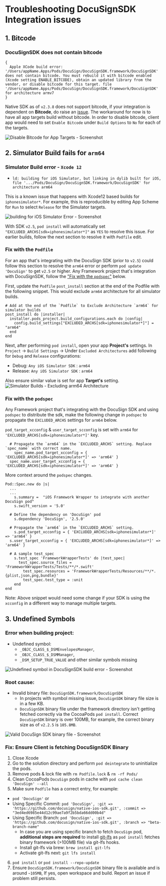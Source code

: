 
# Troubleshooting DocuSignSDK Integration issues

## 1. Bitcode

### DocuSignSDK does not contain bitcode

```
{
  Apple XCode build error: '/Users/appName.Apps/Pods/DocuSign/DocuSignSDK.framework/DocuSignSDK' does not contain bitcode. You must rebuild it with bitcode enabled (Xcode setting ENABLE_BITCODE), obtain an updated library from the vendor, or disable bitcode for this target. file '/Users/appName.Apps/Pods/DocuSign/DocuSignSDK.framework/DocuSignSDK' for architecture armv7
}
```

Native SDK as of `v2.3.8` does not support bitcode, if your integration is dependent on **Bitcode**, do raise an [issue](https://github.com/docusign/native-ios-sdk/issues). The workaround for now is to have all app targets build without bitcode. In order to disable bitcode, client app would need to set `Enable Bitcode` under `Build Options` to `No` for each of the targets.

![Disable Bitcode for App Targets - Screenshot](disable-bitcode-app-targets.png)

## 2. Simulator Build fails for `arm64`

### Simulator Build error - `Xcode 12`

* `ld: building for iOS Simulator, but linking in dylib built for iOS, file '.../Pods/DocuSign/DocuSignSDK.framework/DocuSignSDK' for architecture arm64`

This is a known issue that happens with Xcode12 based builds for `iphonesimulator*`. For example, this is reproducible by editing App Scheme for `Run` to select `Release` for the Simulator targets. 

![building for iOS Simulator Error - Screenshot](simulator-build-release-archieve-issue.png)

With SDK `v2.5`, `pod install` will automatically set `"EXCLUDED_ARCHS[sdk=iphonesimulator*]"` as `YES` to resolve this issue. For earlier builds, follow the next section to resolve it with `Podfile` edit.

### Fix with the `Podfile` 

For an app that's integrating with the DocuSign SDK (prior to `v2.5`) could follow this section to resolve the `arm64` error or perform `pod update 'DocuSign'` to get `v2.5` or higher. Any Framework project that's integration with DocuSignSDK, follow the ["Fix with the `podspec`"](https://github.com/docusign/native-ios-sdk/blob/master/support-files/Integration-Troubleshooting.md#fix-with-the-podspec) below.

First, update the `Podfile` `post_install` section at the end of the Podfile with the following snippet. This would exclude `arm64` architecture for all simulator builds.

```
# Add at the end of the `Podfile` to Exclude Architecture `arm64` for simulator builds
post_install do |installer|
  installer.pods_project.build_configurations.each do |config|
    config.build_settings["EXCLUDED_ARCHS[sdk=iphonesimulator*]"] = "arm64"
  end
end
```

Next, after performing `pod install`, open your app **Project's** settings. In `Project` -> `Build Settings` -> Under `Excluded Architectures` add following for `Debug` and `Release` configurations:
- Debug: `Any iOS Simulator SDK` : `arm64`
- Release: `Any iOS Simulator SDK` : `arm64`

Also ensure similar value is set for app **Target's** setting.
![Simulator Builds - Excluding arm64 Architecture](simulator-build-excluded-architectures-arm64.png)

### Fix with the `podspec`

Any Framework project that's integrating with the DocuSign SDK and using `podspec` to distribute the sdk, make the following change in `podspec` to propagate the `EXCLUDED_ARCHS` settings for `arm64` below. 

`pod_target_xcconfig` & `user_target_scconfig` is set with `arm64` for `'EXCLUDED_ARCHS[sdk=iphonesimulator*]'` key.

```
  # Propagate the `arm64` in the `EXCLUDED_ARCHS` setting. Replace `spec_name` with correct name.
	spec_name.pod_target_xcconfig = { 'EXCLUDED_ARCHS[sdk=iphonesimulator*]' => 'arm64' }
  spec_name.user_target_xcconfig = { 'EXCLUDED_ARCHS[sdk=iphonesimulator*]' => 'arm64' }
```

More context around the `podspec` changes.

```
Pod::Spec.new do |s|
  ... 
  ...
	s.summary =  "iOS Framework Wrapper to integrate with another DocuSign pod"	
	s.swift_version = '5.0'

  # Define the dependency on 'DocuSign' pod
	s.dependency 'DocuSign', '2.5.0'
	
  # Propagate the `arm64` in the `EXCLUDED_ARCHS` setting.
	s.pod_target_xcconfig = { 'EXCLUDED_ARCHS[sdk=iphonesimulator*]' => 'arm64' }
  s.user_target_xcconfig = { 'EXCLUDED_ARCHS[sdk=iphonesimulator*]' => 'arm64' }

  # A sample test_spec
	s.test_spec 'FrameworkWrapperTests' do |test_spec|
	  test_spec.source_files = 'FrameworkWrapperTests/Tests/**/*.swift'
		test_spec.resources = 'FrameworkWrapperTests/Resources/**/*.{plist,json,png,bundle}'
		test_spec.test_type = :unit
	end
end
```

Note: Above snippet would need some change if your SDK is using the `xcconfig` in a different way to manage multiple targets.

## 3. Undefined Symbols

### Error when building project:

* Undefined symbol:
  * `_OBJC_CLASS_$_DSMEnvelopesManager`, 
  * `_OBJC_CLASS_$_DSMManager`, 
  * `_DSM_SETUP_TRUE_VALUE` and other similar symbols missing

![Undefined symbol in DocuSignSDK build error - Screenshot](docusignsdk-undefined-symbol.png)

### Root cause:

* Invalid binary file: `DocuSignSDK.framework/DocuSignSDK`
  * In projects with symbol missing issue, `DocuSignSDK` binary file size is in a few KB.
  * `DocuSignSDK` binary file under the framework directory isn't getting fetched correctly via the CocoaPods `pod install`. Correct `DocuSignSDK` binary is over 100MB, for example, the correct binary size as of `v2.2.5` is `105.8MB`. 

![Valid DocuSign SDK binary file - Screenshot](docusignsdk-binary-via-pods.png)

### Fix: Ensure Client is fetching DocuSignSDK Binary

1. Close Xcode
2. Go to the solution directory and perform `pod deintegrate` to uninitialize the pods.
3. Remove pods & lock file with `rm Podfile.lock` & `rm -rf Pods/`
4. Clean CocoaPods `DocuSign` pods in cache with `pod cache clean 'DocuSign' --all`
5. Make sure `Podfile` has a correct entry, for example:
  * `pod 'DocuSign'` or
  * Using Specific Commit: `pod 'DocuSign', :git => 'https://github.com/docusign/native-ios-sdk.git', :commit => "3ed4ed6985e44d12c99ae7a9f2b5bda66dd00b4d"`
  * Using Specific Branch: `pod 'DocuSign', :git => 'https://github.com/docusign/native-ios-sdk.git', :branch => "beta-branch-name"`
    * In case you are using specific branch to fetch `DocuSign` pod, **additional steps are required** to install [git-lfs](https://git-lfs.github.com/) as `pod install` fetches binary framework (>100MB file) via git-lfs hooks.
    * Install git-lfs via brew: `brew install git-lfs`
    * Activate git-lfs next: `git lfs install`
6. `pod install` or `pod install --repo-update` 
7. Ensure `DocuSignSDK.framework/DocuSignSDK` binary file is available and is around `~105MB`, If yes, open workspace and build. Report an issue if problem still persists.
